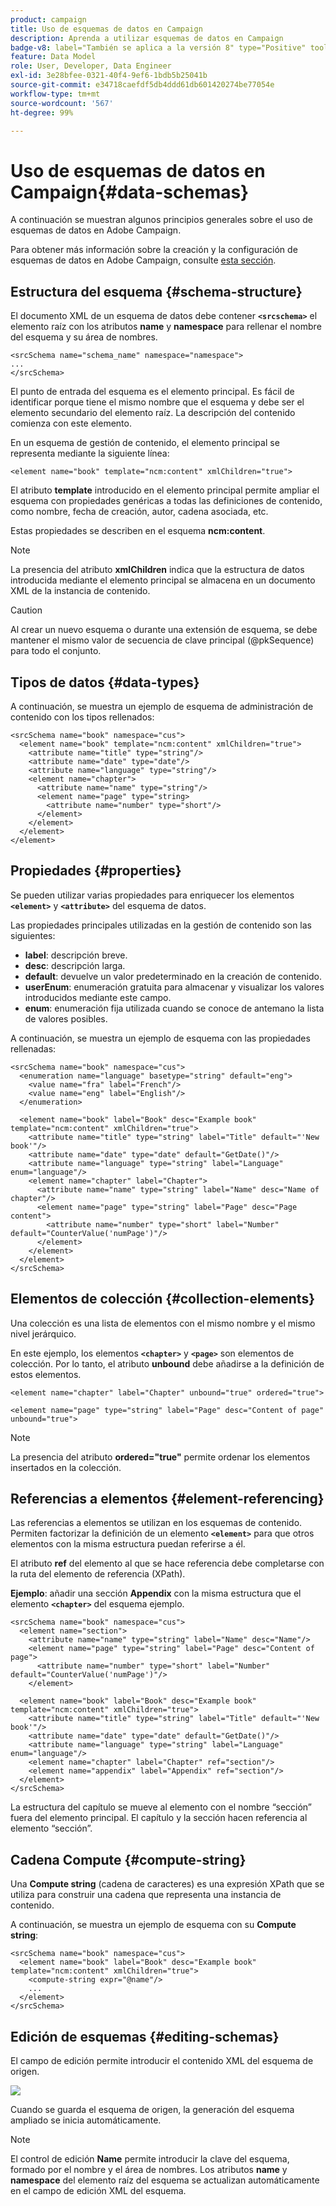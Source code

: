 ```yaml
---
product: campaign
title: Uso de esquemas de datos en Campaign
description: Aprenda a utilizar esquemas de datos en Campaign
badge-v8: label="También se aplica a la versión 8" type="Positive" tooltip="También se aplica a Campaign v8"
feature: Data Model
role: User, Developer, Data Engineer
exl-id: 3e28bfee-0321-40f4-9ef6-1bdb5b25041b
source-git-commit: e34718caefdf5db4ddd61db601420274be77054e
workflow-type: tm+mt
source-wordcount: '567'
ht-degree: 99%

---
```


# Uso de esquemas de datos en Campaign{#data-schemas}

A continuación se muestran algunos principios generales sobre el uso de esquemas de datos en Adobe Campaign.

Para obtener más información sobre la creación y la configuración de esquemas de datos en Adobe Campaign, consulte [esta sección](../../configuration/using/about-schema-edition.md).

## Estructura del esquema {#schema-structure}

El documento XML de un esquema de datos debe contener **`<srcschema>`** el elemento raíz con los atributos **name** y **namespace** para rellenar el nombre del esquema y su área de nombres.

```
<srcSchema name="schema_name" namespace="namespace">
...
</srcSchema>
```

El punto de entrada del esquema es el elemento principal. Es fácil de identificar porque tiene el mismo nombre que el esquema y debe ser el elemento secundario del elemento raíz. La descripción del contenido comienza con este elemento.

En un esquema de gestión de contenido, el elemento principal se representa mediante la siguiente línea:

```
<element name="book" template="ncm:content" xmlChildren="true">
```

El atributo **template** introducido en el elemento principal permite ampliar el esquema con propiedades genéricas a todas las definiciones de contenido, como nombre, fecha de creación, autor, cadena asociada, etc.

Estas propiedades se describen en el esquema **ncm:content**.

>[!NOTE]
>
>La presencia del atributo **xmlChildren** indica que la estructura de datos introducida mediante el elemento principal se almacena en un documento XML de la instancia de contenido.

>[!CAUTION]
>
>Al crear un nuevo esquema o durante una extensión de esquema, se debe mantener el mismo valor de secuencia de clave principal (@pkSequence) para todo el conjunto.

## Tipos de datos {#data-types}

A continuación, se muestra un ejemplo de esquema de administración de contenido con los tipos rellenados:

```
<srcSchema name="book" namespace="cus">
  <element name="book" template="ncm:content" xmlChildren="true">
    <attribute name="title" type="string"/>
    <attribute name="date" type="date"/>
    <attribute name="language" type="string"/>
    <element name="chapter">
      <attribute name="name" type="string"/>
      <element name="page" type="string>
        <attribute name="number" type="short"/>
      </element>
    </element>
  </element>
</element>
```

## Propiedades {#properties}

Se pueden utilizar varias propiedades para enriquecer los elementos **`<element>`** y **`<attribute>`** del esquema de datos.

Las propiedades principales utilizadas en la gestión de contenido son las siguientes:

* **label**: descripción breve.
* **desc**: descripción larga.
* **default**: devuelve un valor predeterminado en la creación de contenido.
* **userEnum**: enumeración gratuita para almacenar y visualizar los valores introducidos mediante este campo.
* **enum**: enumeración fija utilizada cuando se conoce de antemano la lista de valores posibles.

A continuación, se muestra un ejemplo de esquema con las propiedades rellenadas:

```
<srcSchema name="book" namespace="cus">
  <enumeration name="language" basetype="string" default="eng">    
    <value name="fra" label="French"/>    
    <value name="eng" label="English"/>   
  </enumeration>

  <element name="book" label="Book" desc="Example book" template="ncm:content" xmlChildren="true">
    <attribute name="title" type="string" label="Title" default="'New book'"/>
    <attribute name="date" type="date" default="GetDate()"/>
    <attribute name="language" type="string" label="Language" enum="language"/>
    <element name="chapter" label="Chapter">
      <attribute name="name" type="string" label="Name" desc="Name of chapter"/>
      <element name="page" type="string" label="Page" desc="Page content">
        <attribute name="number" type="short" label="Number" default="CounterValue('numPage')"/>
      </element>
    </element>
  </element>
</srcSchema>
```

## Elementos de colección {#collection-elements}

Una colección es una lista de elementos con el mismo nombre y el mismo nivel jerárquico.

En este ejemplo, los elementos **`<chapter>`** y **`<page>`** son elementos de colección. Por lo tanto, el atributo **unbound** debe añadirse a la definición de estos elementos.

```
<element name="chapter" label="Chapter" unbound="true" ordered="true">
```

```
<element name="page" type="string" label="Page" desc="Content of page" unbound="true">
```

>[!NOTE]
>
>La presencia del atributo **ordered=&quot;true&quot;** permite ordenar los elementos insertados en la colección.

## Referencias a elementos {#element-referencing}

Las referencias a elementos se utilizan en los esquemas de contenido. Permiten factorizar la definición de un elemento **`<element>`** para que otros elementos con la misma estructura puedan referirse a él.

El atributo **ref** del elemento al que se hace referencia debe completarse con la ruta del elemento de referencia (XPath).

**Ejemplo**: añadir una sección **Appendix** con la misma estructura que el elemento **`<chapter>`** del esquema ejemplo.

```
<srcSchema name="book" namespace="cus">
  <element name="section">
    <attribute name="name" type="string" label="Name" desc="Name"/>
    <element name="page" type="string" label="Page" desc="Content of page">
      <attribute name="number" type="short" label="Number" default="CounterValue('numPage')"/>
    </element>

  <element name="book" label="Book" desc="Example book" template="ncm:content" xmlChildren="true">
    <attribute name="title" type="string" label="Title" default="'New book'"/>
    <attribute name="date" type="date" default="GetDate()"/>
    <attribute name="language" type="string" label="Language" enum="language"/>
    <element name="chapter" label="Chapter" ref="section"/>
    <element name="appendix" label="Appendix" ref="section"/>
  </element>
</srcSchema>
```

La estructura del capítulo se mueve al elemento con el nombre “sección” fuera del elemento principal. El capítulo y la sección hacen referencia al elemento “sección”.

## Cadena Compute {#compute-string}

Una **Compute string** (cadena de caracteres) es una expresión XPath que se utiliza para construir una cadena que representa una instancia de contenido.

A continuación, se muestra un ejemplo de esquema con su **Compute string**:

```
<srcSchema name="book" namespace="cus">
  <element name="book" label="Book" desc="Example book" template="ncm:content" xmlChildren="true">
    <compute-string expr="@name"/>
    ...
  </element>
</srcSchema>
```

## Edición de esquemas {#editing-schemas}

El campo de edición permite introducir el contenido XML del esquema de origen.

![](assets/d_ncs_integration_schema_edition.png)

Cuando se guarda el esquema de origen, la generación del esquema ampliado se inicia automáticamente.

>[!NOTE]
>
>El control de edición **Name** permite introducir la clave del esquema, formado por el nombre y el área de nombres. Los atributos **name** y **namespace** del elemento raíz del esquema se actualizan automáticamente en el campo de edición XML del esquema.
